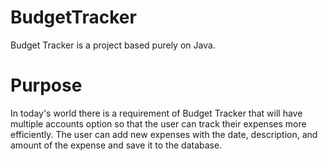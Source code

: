 # BudgetTracker

Budget Tracker is a project based purely on Java. 

# Purpose 

In today's world there is a requirement of Budget Tracker that will have multiple accounts option so that the user can track their expenses more efficiently. The user can add new expenses with the date, description, and amount of the expense and save it to the database.
